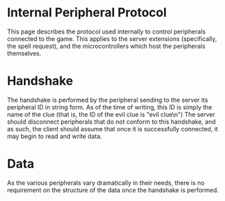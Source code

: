 Internal Peripheral Protocol
=======

This page describes the protocol used internally to control peripherals connected to the game. This applies to the server extensions (specifically, the spell request), and the microcontrollers which host the peripherals themselves.

Handshake
=====

The handshake is performed by the peripheral sending to the server its peripheral ID in string form. As of the time of writing, this ID is simply the name of the clue (that is, the ID of the evil clue is "evil clue\n") The server should disconnect peripherals that do not conform to this handshake, and as such, the client should assume that once it is successfully connected, it may begin to read and write data.

Data
====

As the various peripherals vary dramatically in their needs, there is no requirement on the structure of the data once the handshake is performed.